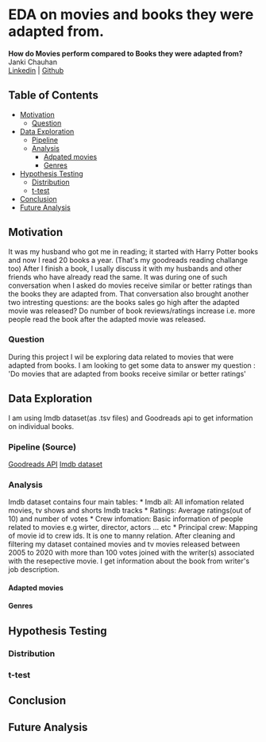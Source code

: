 # EDA on movies and books they were adapted from.
**How do Movies perform compared to Books they were adapted from?**
<br>Janki Chauhan
<br>
[Linkedin](https://www.linkedin.com/in/jankichauhan/) | [Github](https://github.com/jankichauhan)

## Table of Contents

* [Motivation](#motivation)
  * [Question](#question)
* [Data Exploration](#data-exploration)
  * [Pipeline](#pipeline-source)
  * [Analysis](#analysis)
    * [Adpated movies](#movies)
    * [Genres](#genres)
* [Hypothesis Testing](#hypothesis-testing)
  * [Distribution](#distribution)
  * [t-test](#t-test)
* [Conclusion](#conclusion)
* [Future Analysis](#future-analysis)

## Motivation
It was my husband who got me in reading; it started with Harry Potter books and now I read 20 books a year. (That's my goodreads reading challange too) After I finish a book, I usally discuss it with my husbands and other friends who have already read the same. It was during one of such conversation when I asked do movies receive similar or better ratings than the books they are adapted from. That conversation also brought another two intresting questions: are the books sales go high after the adapted movie was released? Do number of book reviews/ratings increase i.e. more people read the book after the adapted movie was released.

### Question
During this project I wil be exploring data related to movies that were adapted from books. I am looking to get some data to answer my question : 'Do movies that are adapted from books receive similar or better ratings'

## Data Exploration
I am using Imdb dataset(as .tsv files) and Goodreads api to get information on individual books.
### Pipeline (Source)

[Goodreads API](https://www.goodreads.com/api)
[Imdb dataset](https://www.imdb.com/interfaces/)

### Analysis
Imdb dataset contains four main tables:
    * Imdb all: All infomation related movies, tv shows and shorts Imdb tracks 
    * Ratings: Average ratings(out of 10) and number of votes
    * Crew infomation: Basic information of people related to movies e.g wirter, director, actors ... etc
    * Principal crew: Mapping of movie id to crew ids. It is one to manny relation. 
After cleaning and filtering my dataset contained movies and tv movies released between 2005 to 2020 with more than 100 votes joined with the writer(s) associated with the resepective movie. I get information about the book from writer's job description. 
#### Adapted movies

#### Genres

## Hypothesis Testing
### Distribution

### t-test

## Conclusion

## Future Analysis
